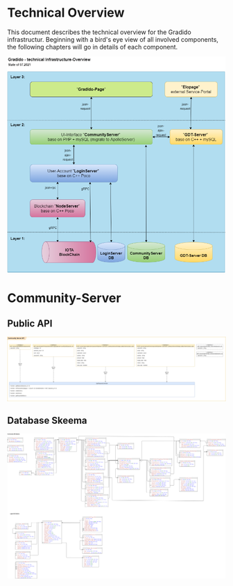 # Technical Overview

This document describes the technical overview for the Gradido infrastructur. Beginning with a bird's eye view of all involved components, the following chapters will go in details of each component.

![TechnicalOverview](../image/TechnicalOverview.png)

# Community-Server

## Public API

![CommunityServerAPI](../image/CommunityServerAPI.png)

## Database Skeema

![CommunityDBSkeema](../image/CommunityDBSkeema.png)
